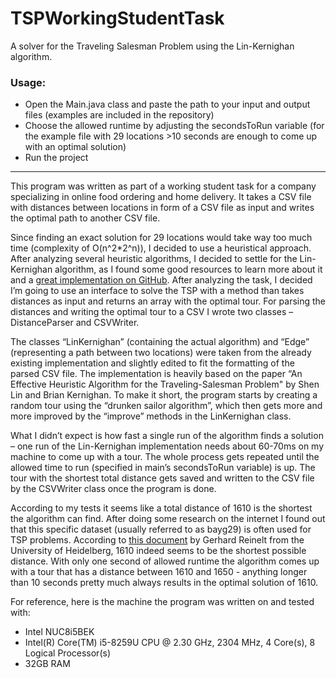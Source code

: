 # TSPWorkingStudentTask
A solver for the Traveling Salesman Problem using the Lin-Kernighan algorithm.

### Usage:

- Open the Main.java class and paste the path to your input and output files (examples are included in the repository)
- Choose the allowed runtime by adjusting the secondsToRun variable (for the example file with 29 locations >10 seconds are enough to come up with an optimal solution) 
- Run the project 

---

This program was written as part of a working student task for a company specializing in online food ordering and home delivery.
It takes a CSV file with distances between locations in form of a CSV file as input and writes the optimal path to another CSV file. 

Since finding an exact solution for 29 locations would take way too much time (complexity of O(n^2*2^n)), I decided to use a heuristical approach. After analyzing several heuristic algorithms, I decided to settle for the Lin-Kernighan algorithm, as I found some good resources to learn more about it and a [great implementation on GitHub](https://github.com/RodolfoPichardo/LinKernighanTSP/).
After analyzing the task, I decided I’m going to use an interface to solve the TSP with a method than takes distances as input and returns an array with the optimal tour. For parsing the distances and writing the optimal tour to a CSV I wrote two classes – DistanceParser and CSVWriter. 	

The classes “LinKernighan” (containing the actual algorithm) and “Edge” (representing a path between two locations) were taken from the already existing implementation
and slightly edited to fit the formatting of the parsed CSV file. The implementation is heavily based on the paper 
“An Effective Heuristic Algorithm for the Traveling-Salesman Problem" by Shen Lin and Brian Kernighan. To make it short, the program starts by creating a random tour using the 
“drunken sailor algorithm”, which then gets more and more improved by the “improve” methods in the LinKernighan class. 	

What I didn’t expect is how fast a single run of the algorithm finds a solution – one run of the Lin-Kernighan implementation needs about 60-70ms on my machine to come up with a tour. The whole process gets repeated until the allowed time to run (specified in main’s secondsToRun variable) is up. The tour with the shortest total distance gets saved and written to the CSV file by the CSVWriter class once the program is done.

According to my tests it seems like a total distance of 1610 is the shortest the algorithm can find. After doing some research on the internet I found out that this specific dataset (usually referred to as bayg29) is often used for TSP problems. According to [this document](https://www.or.uni-bonn.de/lectures/ws17/co_exercises/programming/tsp/tsp95.pdf) by Gerhard Reinelt from the University of Heidelberg, 1610 indeed seems to be the shortest possible distance. With only one second of allowed runtime the algorithm comes up with a tour that has a distance between 1610 and 1650 - anything longer than 10 seconds pretty much always results in the optimal solution of 1610.

For reference, here is the machine the program was written on and tested with:

- Intel NUC8i5BEK 
- Intel(R) Core(TM) i5-8259U CPU @ 2.30 GHz, 2304 MHz, 4 Core(s), 8 Logical Processor(s) 
- 32GB RAM
